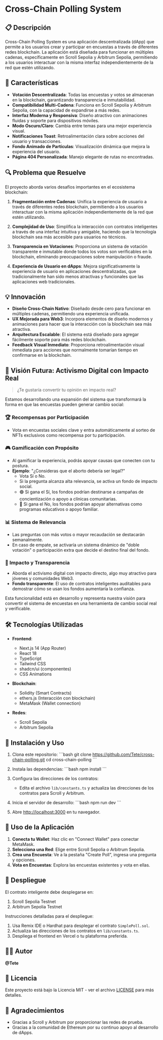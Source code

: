 # Cross-Chain Polling System

## 📋 Descripción

Cross-Chain Polling System es una aplicación descentralizada (dApp) que permite a los usuarios crear y participar en encuestas a través de diferentes redes blockchain. La aplicación está diseñada para funcionar en múltiples cadenas, específicamente en Scroll Sepolia y Arbitrum Sepolia, permitiendo a los usuarios interactuar con la misma interfaz independientemente de la red que estén utilizando.

## 🚀 Características

- **Votación Descentralizada**: Todas las encuestas y votos se almacenan en la blockchain, garantizando transparencia e inmutabilidad.
- **Compatibilidad Multi-Cadena**: Funciona en Scroll Sepolia y Arbitrum Sepolia, con la capacidad de expandirse a más redes.
- **Interfaz Moderna y Responsiva**: Diseño atractivo con animaciones fluidas y soporte para dispositivos móviles.
- **Modo Oscuro/Claro**: Cambia entre temas para una mejor experiencia visual.
- **Notificaciones Toast**: Retroalimentación clara sobre acciones del usuario y transacciones.
- **Fondo Animado de Partículas**: Visualización dinámica que mejora la experiencia del usuario.
- **Página 404 Personalizada**: Manejo elegante de rutas no encontradas.

## 🔍 Problema que Resuelve

El proyecto aborda varios desafíos importantes en el ecosistema blockchain:

1. **Fragmentación entre Cadenas**: Unifica la experiencia de usuario a través de diferentes redes blockchain, permitiendo a los usuarios interactuar con la misma aplicación independientemente de la red que estén utilizando.

2. **Complejidad de Uso**: Simplifica la interacción con contratos inteligentes a través de una interfaz intuitiva y amigable, haciendo que la tecnología blockchain sea más accesible para usuarios no técnicos.

3. **Transparencia en Votaciones**: Proporciona un sistema de votación transparente e inmutable donde todos los votos son verificables en la blockchain, eliminando preocupaciones sobre manipulación o fraude.

4. **Experiencia de Usuario en dApps**: Mejora significativamente la experiencia de usuario en aplicaciones descentralizadas, que tradicionalmente han sido menos atractivas y funcionales que las aplicaciones web tradicionales.

## 💡 Innovación

- **Diseño Cross-Chain Nativo**: Diseñado desde cero para funcionar en múltiples cadenas, permitiendo una experiencia unificada.
- **UX Mejorada para Web3**: Incorpora elementos de diseño modernos y animaciones para hacer que la interacción con la blockchain sea más atractiva.
- **Arquitectura Escalable**: El sistema está diseñado para agregar fácilmente soporte para más redes blockchain.
- **Feedback Visual Inmediato**: Proporciona retroalimentación visual inmediata para acciones que normalmente tomarían tiempo en confirmarse en la blockchain.

## 🔮 Visión Futura: Activismo Digital con Impacto Real

> ¿Te gustaría convertir tu opinión en impacto real?

Estamos desarrollando una expansión del sistema que transformará la forma en que las encuestas pueden generar cambio social:

### 🏆 Recompensas por Participación
- Vota en encuestas sociales clave y entra automáticamente al sorteo de NFTs exclusivos como recompensa por tu participación.

### 🎮 Gamificación con Propósito
- Al gamificar la experiencia, podrás apoyar causas que conecten con tu postura.
- **Ejemplo**: "¿Consideras que el aborto debería ser legal?"
  - Vota Sí o No.
  - Si la pregunta alcanza alta relevancia, se activa un fondo de impacto social.
  - 🟢 Si gana el Sí, los fondos podrían destinarse a campañas de concientización o apoyo a clínicas comunitarias.
  - 🔴 Si gana el No, los fondos podrían apoyar alternativas como programas educativos o apoyo familiar.

### 📊 Sistema de Relevancia
- Las preguntas con más votos o mayor recaudación se destacarán semanalmente.
- En caso de empate, se activaría un sistema dinámico de "doble votación" o participación extra que decide el destino final del fondo.

### 💪 Impacto y Transparencia
- Aborda el activismo digital con impacto directo, algo muy atractivo para jóvenes y comunidades Web3.
- **Fondo transparente**: El uso de contratos inteligentes auditables para demostrar cómo se usan los fondos aumentaría la confianza.

Esta funcionalidad está en desarrollo y representa nuestra visión para convertir el sistema de encuestas en una herramienta de cambio social real y verificable.

## 🛠️ Tecnologías Utilizadas

- **Frontend**:
  - Next.js 14 (App Router)
  - React 18
  - TypeScript
  - Tailwind CSS
  - shadcn/ui (componentes)
  - CSS Animations

- **Blockchain**:
  - Solidity (Smart Contracts)
  - ethers.js (Interacción con blockchain)
  - MetaMask (Wallet connection)

- **Redes**:
  - Scroll Sepolia
  - Arbitrum Sepolia

## 🔧 Instalación y Uso

1. Clona este repositorio:
   \`\`\`bash
   git clone https://github.com/Tete/cross-chain-polling.git
   cd cross-chain-polling
   \`\`\`

2. Instala las dependencias:
   \`\`\`bash
   npm install
   \`\`\`

3. Configura las direcciones de los contratos:
   - Edita el archivo `lib/constants.ts` y actualiza las direcciones de los contratos para Scroll y Arbitrum.

4. Inicia el servidor de desarrollo:
   \`\`\`bash
   npm run dev
   \`\`\`

5. Abre [http://localhost:3000](http://localhost:3000) en tu navegador.

## 📱 Uso de la Aplicación

1. **Conecta tu Wallet**: Haz clic en "Connect Wallet" para conectar MetaMask.
2. **Selecciona una Red**: Elige entre Scroll Sepolia o Arbitrum Sepolia.
3. **Crea una Encuesta**: Ve a la pestaña "Create Poll", ingresa una pregunta y opciones.
4. **Vota en Encuestas**: Explora las encuestas existentes y vota en ellas.

## 🚀 Despliegue

El contrato inteligente debe desplegarse en:
1. Scroll Sepolia Testnet
2. Arbitrum Sepolia Testnet

Instrucciones detalladas para el despliegue:

1. Usa Remix IDE o Hardhat para desplegar el contrato `SimplePoll.sol`.
2. Actualiza las direcciones de los contratos en `lib/constants.ts`.
3. Despliega el frontend en Vercel o tu plataforma preferida.

## 👨‍💻 Autor

**@Tete**

## 📄 Licencia

Este proyecto está bajo la Licencia MIT - ver el archivo [LICENSE](LICENSE) para más detalles.

## 🙏 Agradecimientos

- Gracias a Scroll y Arbitrum por proporcionar las redes de prueba.
- Gracias a la comunidad de Ethereum por su continuo apoyo al desarrollo de dApps.
